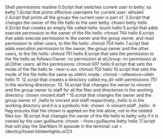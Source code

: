 Shell permissions readme
0.Script that switches current user to betty: su betty
1.Script that prints effective username for current user: whoami
2.Script that prints all the groups the current user is part of.
3.Script that changes the owner of the file hello to the user betty: chown betty hello
4.Script that creates an empty file called hello: touch hello
5.script that adds execute permission to the owner of the file hello: chmod 744 hello
6.script that adds execute permission to the owner and the group owner, and read permission to other users, to the file hello: chmod 754 hello
7.script that adds execution permission to the owner, the group owner and the other users, to the file hello: chmod 751 hello
8.script that sets the permission to the file hello as follows:Owner: no permission at all,Group: no permission at all,Other users: all the permissions: chmod 007 hello
9.script that sets the mode of the file hello to -rwxr-x-wx: chmod 753 hello
10.script that sets the mode of the file hello the same as olleh’s mode.: chmod --reference=olleh hello
11.
12.script that creates a directory called my_dir with permissions 751 in the working directoryo.
13.
14.script that changes the owner to vincent and the group owner to staff for all the files and directories in the working directory: chown vincent:staff *
15.script that changes the owner and the group owner of _hello to vincent and staff respectively:_hello is in the working directory and it is a symbolic link: chown -h vincent:staff _hello: -h flag ensures that the chown is applied on the link alone, not to the related files too.
16.script that changes the owner of the file hello to betty only if it is owned by the user guillaume: chown --from=guillaume betty hello
17.script that will play the StarWars IV episode in the terminal: cat < /dev/tcp/towel.blinkenlights.nl/23

